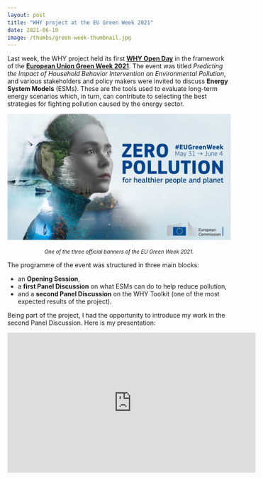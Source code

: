 ```yaml
---
layout: post
title: "WHY project at the EU Green Week 2021"
date: 2021-06-19
image: /thumbs/green-week-thumbnail.jpg
---
```

Last week, the WHY project held its first **[WHY Open Day](https://www.why-h2020.eu/news-events/eu-green-week-2021)** in the framework of the **[European Union Green Week 2021](https://www.eugreenweek.eu/)**. The event was titled _Predicting the Impact of Household Behavior Intervention on Environmental Pollution_, and various stakeholders and policy makers were invited to discuss **Energy System Models** (ESMs). These are the tools used to evaluate long-term energy scenarios which, in turn, can contribute to selecting the best strategies for fighting pollution caused by the energy sector.

![](/img/green-week-banner.jpg)
*<center><small>One of the three official banners of the EU Green Week 2021.</small></center>*

The programme of the event was structured in three main blocks:

* an **Opening Session**,
* a **first Panel Discussion** on what ESMs can do to help reduce pollution,
* and a **second Panel Discussion** on the WHY Toolkit (one of the most expected results of the project).

Being part of the project, I had the opportunity to introduce my work in the second Panel Discussion. Here is my presentation:

<iframe width="560" height="315" src="https://www.youtube.com/embed/SxMdD9r9y3Q?start=785" title="YouTube video player" frameborder="0" allow="accelerometer; autoplay; clipboard-write; encrypted-media; gyroscope; picture-in-picture" allowfullscreen></iframe>

